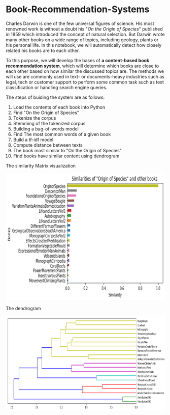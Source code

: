 # Book-Recommendation-Systems

<p>Charles Darwin is one of the few universal figures of science. His most renowned work is without a doubt his "<em>On the Origin of Species</em>" published in 1859 which introduced the concept of natural selection. But Darwin wrote many other books on a wide range of topics, including geology, plants or his personal life. In this notebook, we will automatically detect how closely related his books are to each other.</p>
<p>To this purpose, we will develop the bases of <strong>a content-based book recommendation system</strong>, which will determine which books are close to each other based on how similar the discussed topics are. The methods we will use are commonly used in text- or documents-heavy industries such as legal, tech or customer support to perform some common task such as text classification or handling search engine queries.</p>

The steps of buiding the system are as follows:
1. Load the contents of each book into Python
2. Find "On the Origin of Species"
3. Tokenize the corpus
4. Stemming of the tokenized corpus
5. Building a bag-of-words model
6. Find The most common words of a given book
7. Build a tf-idf model
8. Compute distance between texts
9. The book most similar to "On the Origin of Species"
10. Find books have similar content using dendrogram


The similarity Matrix visualization 
<p align = "center">
<img width ="800" height="400", src =https://github.com/minglwang/Book-Recommendation-Systems/blob/master/figures/Similarities.png>
 
 
 
The dendrogram
 
<p align = "center">
<img width ="800" height="300", src =https://github.com/minglwang/Book-Recommendation-Systems/blob/master/figures/recommendation.png>
  
